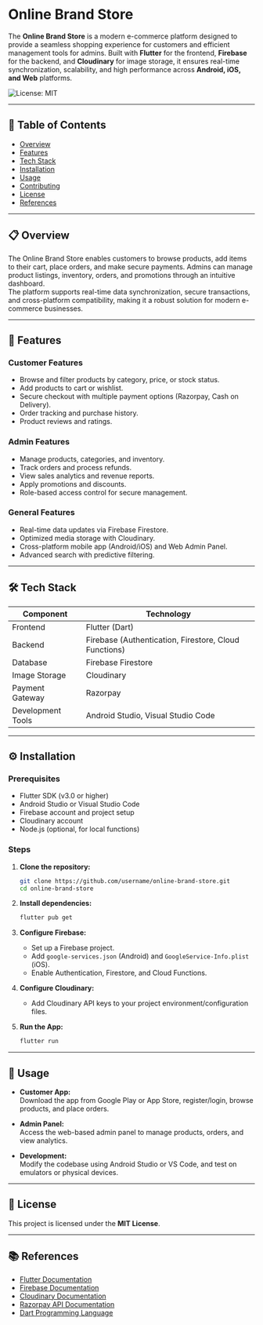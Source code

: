 
# Online Brand Store

The **Online Brand Store** is a modern e-commerce platform designed to provide a seamless shopping experience for customers and efficient management tools for admins. Built with **Flutter** for the frontend, **Firebase** for the backend, and **Cloudinary** for image storage, it ensures real-time synchronization, scalability, and high performance across **Android, iOS, and Web** platforms.

![License: MIT](https://img.shields.io/badge/License-MIT-yellow.svg)

---

## 📑 Table of Contents

- [Overview](##overview)
- [Features](#features)
- [Tech Stack](#tech-stack)
- [Installation](#installation)
- [Usage](#usage)
- [Contributing](#contributing)
- [License](#license)
- [References](#references)

---

## 📋 Overview

The Online Brand Store enables customers to browse products, add items to their cart, place orders, and make secure payments. Admins can manage product listings, inventory, orders, and promotions through an intuitive dashboard.  
The platform supports real-time data synchronization, secure transactions, and cross-platform compatibility, making it a robust solution for modern e-commerce businesses.

---

## 🚀 Features

### Customer Features
- Browse and filter products by category, price, or stock status.
- Add products to cart or wishlist.
- Secure checkout with multiple payment options (Razorpay, Cash on Delivery).
- Order tracking and purchase history.
- Product reviews and ratings.

### Admin Features
- Manage products, categories, and inventory.
- Track orders and process refunds.
- View sales analytics and revenue reports.
- Apply promotions and discounts.
- Role-based access control for secure management.

### General Features
- Real-time data updates via Firebase Firestore.
- Optimized media storage with Cloudinary.
- Cross-platform mobile app (Android/iOS) and Web Admin Panel.
- Advanced search with predictive filtering.

---

## 🛠 Tech Stack

| Component          | Technology                  |
|--------------------|------------------------------|
| Frontend           | Flutter (Dart)               |
| Backend            | Firebase (Authentication, Firestore, Cloud Functions) |
| Database           | Firebase Firestore           |
| Image Storage      | Cloudinary                   |
| Payment Gateway    | Razorpay                     |
| Development Tools  | Android Studio, Visual Studio Code |

---

## ⚙️ Installation

### Prerequisites
- Flutter SDK (v3.0 or higher)
- Android Studio or Visual Studio Code
- Firebase account and project setup
- Cloudinary account
- Node.js (optional, for local functions)

### Steps

1. **Clone the repository:**
    ```bash
    git clone https://github.com/username/online-brand-store.git
    cd online-brand-store
    ```

2. **Install dependencies:**
    ```bash
    flutter pub get
    ```

3. **Configure Firebase:**
    - Set up a Firebase project.
    - Add `google-services.json` (Android) and `GoogleService-Info.plist` (iOS).
    - Enable Authentication, Firestore, and Cloud Functions.

4. **Configure Cloudinary:**
    - Add Cloudinary API keys to your project environment/configuration files.

5. **Run the App:**
    ```bash
    flutter run
    ```

---

## 📱 Usage

- **Customer App:**  
  Download the app from Google Play or App Store, register/login, browse products, and place orders.

- **Admin Panel:**  
  Access the web-based admin panel to manage products, orders, and view analytics.

- **Development:**  
  Modify the codebase using Android Studio or VS Code, and test on emulators or physical devices.

---
## 📜 License

This project is licensed under the **MIT License**.

---

## 📚 References

- [Flutter Documentation](https://flutter.dev/docs)
- [Firebase Documentation](https://firebase.google.com/docs)
- [Cloudinary Documentation](https://cloudinary.com/documentation)
- [Razorpay API Documentation](https://razorpay.com/docs/)
- [Dart Programming Language](https://dart.dev/guides)

